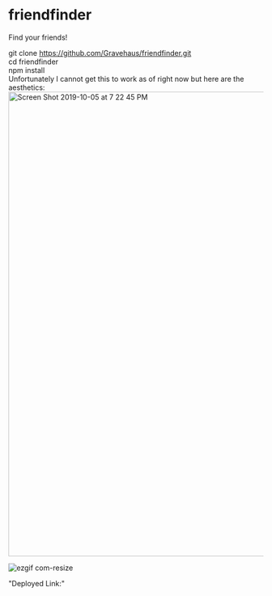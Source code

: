 # friendfinder
Find your friends!

git clone https://github.com/Gravehaus/friendfinder.git
<br>
cd friendfinder
<br>
npm install
<br>
Unfortunately I cannot get this to work as of right now but here are the aesthetics:
<img width="918" alt="Screen Shot 2019-10-05 at 7 22 45 PM" src="https://user-images.githubusercontent.com/54043578/66263530-0b80f200-e7a9-11e9-965a-7015083cfc49.png">


![ezgif com-resize](https://user-images.githubusercontent.com/54043578/66263548-89dd9400-e7a9-11e9-9bc1-9a6746ee29d0.gif)

"Deployed Link:"

